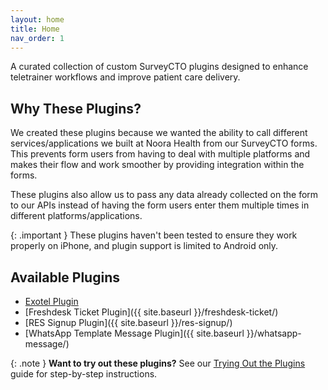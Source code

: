 ```yaml
---
layout: home
title: Home
nav_order: 1
---
```


A curated collection of custom SurveyCTO plugins designed to enhance teletrainer workflows and improve patient care delivery.

## Why These Plugins?

We created these plugins because we wanted the ability to call different services/applications we built at Noora Health from our SurveyCTO forms. This prevents form users from having to deal with multiple platforms and makes their flow and work smoother by providing integration within the forms.

These plugins also allow us to pass any data already collected on the form to our APIs instead of having the form users enter them multiple times in different platforms/applications.

{: .important }
These plugins haven't been tested to ensure they work properly on iPhone, and plugin support is limited to Android only.

## Available Plugins

- [Exotel Plugin](https://noorahealth.github.io/scto-exotel)
- [Freshdesk Ticket Plugin]({{ site.baseurl }}/freshdesk-ticket/)
- [RES Signup Plugin]({{ site.baseurl }}/res-signup/)
- [WhatsApp Template Message Plugin]({{ site.baseurl }}/whatsapp-message/)

{: .note }
**Want to try out these plugins?** See our [Trying Out the Plugins](trying-out-plugins.md) guide for step-by-step instructions.
